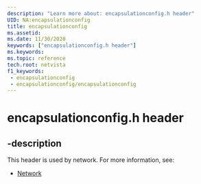 ```yaml
---
description: "Learn more about: encapsulationconfig.h header"
UID: NA:encapsulationconfig
title: encapsulationconfig
ms.assetid: 
ms.date: 11/30/2020
keywords: ["encapsulationconfig.h header"]
ms.keywords: 
ms.topic: reference
tech.root: netvista
f1_keywords:
 - encapsulationconfig
 - encapsulationconfig/encapsulationconfig
---
```


# encapsulationconfig.h header


## -description

This header is used by network. For more information, see:

- [Network](../_netvista/index.md)




